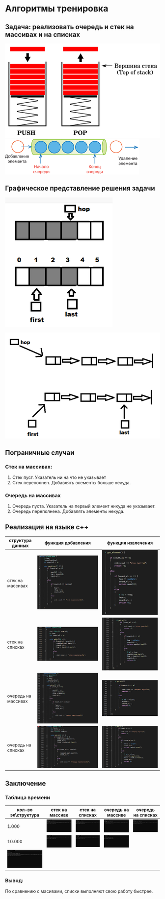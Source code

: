 # Алгоритмы тренировка

## Задача: реализовать очередь и стек на массивах и на списках  
![стек](./README_images/stack.png)  
![очередь](./README_images/queue.png)  

## Графическое представление решения задачи

![](./README_images/hop.png)

![](./README_images/hops.png)

## Пограничные случаи

### Стек на массивах:   
1. Стек пуст. Указатель ни на что не указывает
2. Стек переполнен. Добавлять элементы больше некуда.

### Очередь на массивах

1. Очередь пуста. Указатель на первый элемент никуда не указывает.
2. Очередь переполнена. Добавлять элементы некуда.

## Реализация на языке c++

| структура данных | функция добавления | функция извлечения |
|------------------|--------------------|--------------------|
| стек на массивах |![add stack](./README_images/stArrCompl.png)|![get stack](./README_images/stArrGet.png)|
| стек на списках |![add stack](./README_images/stListAdd.png)|![get stack](./README_images/stListGet.png)|
| очередь на массивах |![add que](./README_images/queArrAdd.png)|![get que](./README_images/queArrGet.png)|
| очередь на списках |![add que](./README_images/queListAdd.png)|![get que](./README_images/queListGet.png)|

## Заключение

### Таблица времени

|кол-во эл\структура|стек на массиве|стек на списках|очередь на массиве|очередь на списках|
|-------------------|---------------|---------------|------------------|------------------|
|1.000|![](./README_images/stArr.png)|![](./README_images/stList.png)|![](./README_images/queArr.png)|![](./README_images/queList.png)|
|10.000|![](./README_images/stArr10.png)|![](./README_images/stList10.png)|![](./README_images/queArr10.png)
|![](./README_images/queLIst10.png)|

### Вывод:

По сравнению с масивами, списки выполняют свою работу быстрее.
